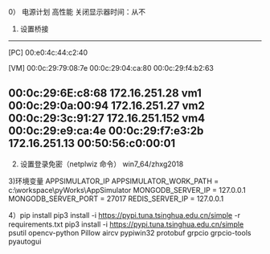 0） 电源计划 
 高性能
 关闭显示器时间：从不

1) 设置桥接
-----------------------------------------
[PC]
00:e0:4c:44:c2:40

[VM]
00:0c:29:79:08:7e
00:0c:29:04:ca:80
00:0c:29:f4:b2:63

00:0c:29:6E:c8:68   172.16.251.28   vm1
00:0c:29:0a:00:94   172.16.251.27   vm2
00:0c:29:3c:91:27   172.16.251.152  vm4
00:0c:29:e9:ca:4e
00:0c:29:f7:e3:2b   172.16.251.13
00:50:56:c0:00:01
------------------------------------------

2) 设置登录免密（netplwiz 命令）
win7_64/zhxg2018

3)环境变量
APPSIMULATOR_IP
APPSIMULATOR_WORK_PATH = c:\workspace\pyWorks\AppSimulator
MONGODB_SERVER_IP = 127.0.0.1
MONGODB_SERVER_PORT = 27017
REDIS_SERVER_IP = 127.0.0.1

4）pip install
pip3 install -i https://pypi.tuna.tsinghua.edu.cn/simple -r requirements.txt
pip3 install -i https://pypi.tuna.tsinghua.edu.cn/simple psutil opencv-python Pillow aircv pypiwin32 protobuf grpcio grpcio-tools pyautogui